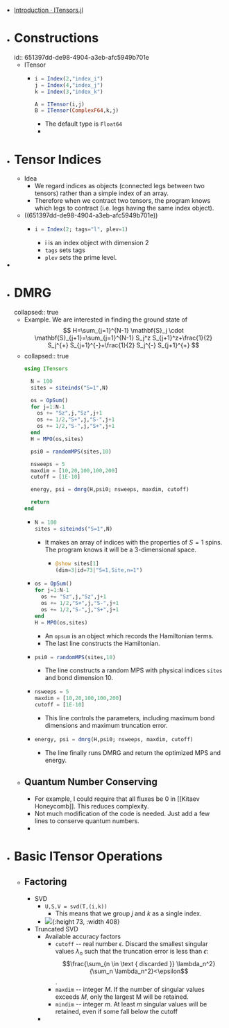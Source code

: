 - [Introduction · ITensors.jl](https://itensor.github.io/ITensors.jl/dev/index.html)
- # Constructions
  id:: 651397dd-de98-4904-a3eb-afc5949b701e
	- ITensor
		- ```julia
		  i = Index(2,"index_i")
		  j = Index(4,"index_j")
		  k = Index(3,"index_k")
		  
		  A = ITensor(i,j)
		  B = ITensor(ComplexF64,k,j)
		  ```
			- The default type is `Float64`
			-
- # Tensor Indices
	- Idea
		- We regard indices as objects (connected legs between two tensors) rather than a simple index of an array.
		- Therefore when we contract two tensors, the program knows which legs to contract (i.e. legs having the same index object).
	- ((651397dd-de98-4904-a3eb-afc5949b701e))
		- ```julia
		  i = Index(2; tags="l", plev=1)
		  ```
			- i is an index object with dimension 2
			- `tags` sets tags
			- `plev` sets the prime level.
-
- # DMRG
  collapsed:: true
	- Example. We are interested in finding the ground state of
	  $$
	  H=\sum_{j=1}^{N-1} \mathbf{S}_j \cdot \mathbf{S}_{j+1}=\sum_{j=1}^{N-1} S_j^z S_{j+1}^z+\frac{1}{2} S_j^{+} S_{j+1}^{-}+\frac{1}{2} S_j^{-} S_{j+1}^{+}
	  $$
	- collapsed:: true
	  ```julia
	  using ITensors
	  
	    N = 100
	    sites = siteinds("S=1",N)
	  
	    os = OpSum()
	    for j=1:N-1
	      os += "Sz",j,"Sz",j+1
	      os += 1/2,"S+",j,"S-",j+1
	      os += 1/2,"S-",j,"S+",j+1
	    end
	    H = MPO(os,sites)
	  
	    psi0 = randomMPS(sites,10)
	  
	    nsweeps = 5
	    maxdim = [10,20,100,100,200]
	    cutoff = [1E-10]
	  
	    energy, psi = dmrg(H,psi0; nsweeps, maxdim, cutoff)
	  
	    return
	  end
	  ```
		- ```julia
		  N = 100
		  sites = siteinds("S=1",N)
		  ```
			- It makes an array of indices with the properties of $S=1$ spins. The program knows it will be a 3-dimensional space.
				- ```julia
				  @show sites[1]
				  (dim=3|id=73|"S=1,Site,n=1")
				  
				  ```
		- ```julia
		  os = OpSum()
		  for j=1:N-1
		    os += "Sz",j,"Sz",j+1
		    os += 1/2,"S+",j,"S-",j+1
		    os += 1/2,"S-",j,"S+",j+1
		  end
		  H = MPO(os,sites)
		  ```
			- An `opsum` is an object which records the Hamiltonian terms.
			- The last line constructs the Hamiltonian.
		- ```julia
		  psi0 = randomMPS(sites,10)
		  ```
			- The line constructs a random MPS with physical indices `sites` and bond dimension 10.
		- ```julia
		  nsweeps = 5
		  maxdim = [10,20,100,100,200]
		  cutoff = [1E-10]
		  ```
			- This line controls the parameters, including maximum bond dimensions and maximum truncation error.
		- ```julia
		  energy, psi = dmrg(H,psi0; nsweeps, maxdim, cutoff)
		  ```
			- The line finally runs DMRG and return the optimized MPS and energy.
	- ## Quantum Number Conserving
		- For example, I could require that all fluxes be 0 in [[Kitaev Honeycomb]].
		  This reduces complexity.
		- Not much modification of the code is needed. Just add a few lines to conserve quantum numbers.
		-
- # Basic ITensor Operations
	- ## Factoring
		- SVD
			- `U,S,V = svd(T,(i,k))`
				- This means that we group $j$ and $k$ as a single index.
			- ![](https://itensor.github.io/ITensors.jl/dev/examples/itensor_factorization_figures/SVD_Ex1.png){:height 73, :width 408}
		- Truncated SVD
			- Available accuracy factors
				- `cutoff` -- real number $\epsilon$. Discard the smallest singular values $\lambda_n$ such that the truncation error is less than $\epsilon$:
				  $$\frac{\sum_{n \in \text { discarded }} \lambda_n^2}{\sum_n \lambda_n^2}<\epsilon$$.
				- `maxdim` -- integer $M$. If the number of singular values exceeds $M$, only the largest $\mathrm{M}$ will be retained.
				- `mindim` -- integer $m$. At least $m$ singular values will be retained, even if some fall below the cutoff
			-